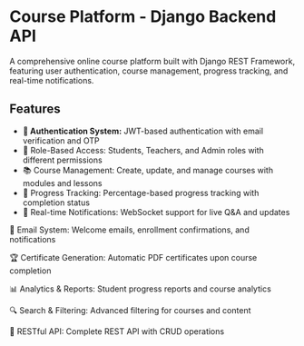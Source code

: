 # Course Platform - Django Backend API

<p>A comprehensive online course platform built with Django REST Framework, featuring user authentication, course management, progress tracking, and real-time notifications.</p>

## Features
- **🔐 Authentication System:** JWT-based authentication with email verification and OTP
- 👥 Role-Based Access: Students, Teachers, and Admin roles with different permissions
- 📚 Course Management: Create, update, and manage courses with modules and lessons
- 🎯 Progress Tracking: Percentage-based progress tracking with completion status
- 💬 Real-time Notifications: WebSocket support for live Q&A and updates

📧 Email System: Welcome emails, enrollment confirmations, and notifications

🏆 Certificate Generation: Automatic PDF certificates upon course completion

📊 Analytics & Reports: Student progress reports and course analytics

🔍 Search & Filtering: Advanced filtering for courses and content

📱 RESTful API: Complete REST API with CRUD operations
